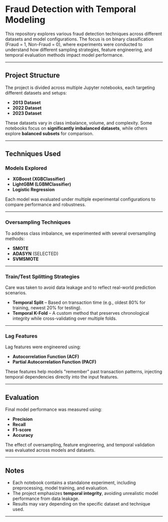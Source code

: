 # Fraud Detection with Temporal Modeling

This repository explores various fraud detection techniques across different datasets and model configurations. The focus is on binary classification (Fraud = 1, Non-Fraud = 0), where experiments were conducted to understand how different sampling strategies, feature engineering, and temporal evaluation methods impact model performance.

---

## Project Structure

The project is divided across multiple Jupyter notebooks, each targeting different datasets and setups:

- **2013 Dataset**
- **2022 Dataset**
- **2023 Dataset**

These datasets vary in class imbalance, volume, and complexity. Some notebooks focus on **significantly imbalanced datasets**, while others explore **balanced subsets** for comparison.

---

## Techniques Used

### Models Explored
- **XGBoost (XGBClassifier)**
- **LightGBM (LGBMClassifier)**
- **Logistic Regression**

Each model was evaluated under multiple experimental configurations to compare performance and robustness.

---

### Oversampling Techniques

To address class imbalance, we experimented with several oversampling methods:

- **SMOTE**
- **ADASYN** (SELECTED)
- **SVMSMOTE**

---

### Train/Test Splitting Strategies

Care was taken to avoid data leakage and to reflect real-world prediction scenarios.

- **Temporal Split** – Based on transaction time (e.g., oldest 80% for training, newest 20% for testing).
- **Temporal K-Fold** – A custom method that preserves chronological integrity while cross-validating over multiple folds.

---

### Lag Features

Lag features were engineered using:

- **Autocorrelation Function (ACF)**
- **Partial Autocorrelation Function (PACF)**

These features help models "remember" past transaction patterns, injecting temporal dependencies directly into the input features.

---

## Evaluation

Final model performance was measured using:

- **Precision**
- **Recall**
- **F1-score**
- **Accuracy**

The effect of oversampling, feature engineering, and temporal validation was evaluated across models and datasets.

---

##  Notes

- Each notebook contains a standalone experiment, including preprocessing, model training, and evaluation.
- The project emphasizes **temporal integrity**, avoiding unrealistic model performance from data leakage.
- Results may vary depending on the specific dataset and technique used.

---
